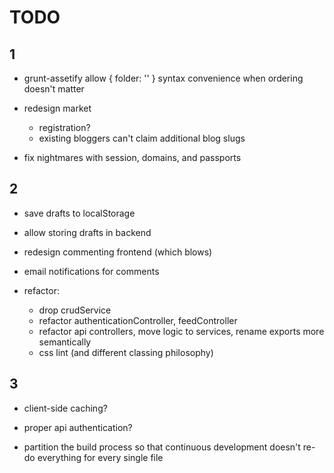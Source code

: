TODO 
=======

1
-------

- grunt-assetify allow { folder: '' } syntax convenience when ordering doesn't matter

- redesign market
  - registration?
  - existing bloggers can't claim additional blog slugs

- fix nightmares with session, domains, and passports



2
-------

- save drafts to localStorage
- allow storing drafts in backend
- redesign commenting frontend (which blows)
- email notifications for comments

- refactor:
    - drop crudService
    - refactor authenticationController, feedController
    - refactor api controllers, move logic to services, rename exports more semantically
    - css lint (and different classing philosophy)



3
-------

- client-side caching?
- proper api authentication?

- partition the build process so that continuous development
  doesn't re-do everything for every single file
  